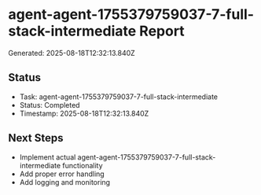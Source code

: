 # agent-agent-1755379759037-7-full-stack-intermediate Report

Generated: 2025-08-18T12:32:13.840Z

## Status
- Task: agent-agent-1755379759037-7-full-stack-intermediate
- Status: Completed
- Timestamp: 2025-08-18T12:32:13.840Z

## Next Steps
- Implement actual agent-agent-1755379759037-7-full-stack-intermediate functionality
- Add proper error handling
- Add logging and monitoring
